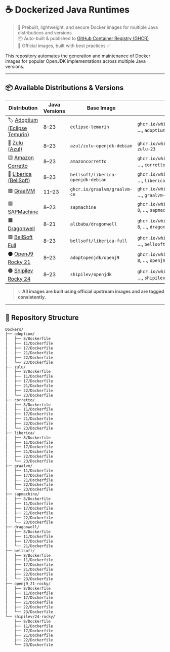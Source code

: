 # ☕ Dockerized Java Runtimes

> 🚀 Prebuilt, lightweight, and secure Docker images for multiple Java distributions and versions  
> 📦 Auto-built & published to [GitHub Container Registry (GHCR)](https://ghcr.io)  
> 🔐 Official images, built with best practices ✅

This repository automates the generation and maintenance of Docker images for popular OpenJDK implementations across multiple Java versions.

---

## 📦 Available Distributions & Versions

| Distribution                                           | Java Versions | Base Image                         | 🏷️ Tags                                                      |
| ------------------------------------------------------ | ------------- | ---------------------------------- | ------------------------------------------------------------- |
| 🏷️ [Adoptium (Eclipse Temurin)](https://adoptium.net) | 8–23          | `eclipse-temurin`                  | `ghcr.io/whitefreezing/java:adoptium-8`, …, `adoptium-23`     |
| 🔵 [Zulu (Azul)](https://www.azul.com)                 | 8–23          | `azul/zulu-openjdk-debian`         | `ghcr.io/whitefreezing/java:zulu-8`, …, `zulu-23`             |
| 🟨 [Amazon Corretto](https://aws.amazon.com/corretto/) | 8–23          | `amazoncorretto`                   | `ghcr.io/whitefreezing/java:corretto-8`, …, `corretto-23`     |
| 🌿 [Liberica (BellSoft)](https://bell-sw.com)          | 8–23          | `bellsoft/liberica-openjdk-debian` | `ghcr.io/whitefreezing/java:liberica-8`, …, `liberica-23`     |
| 🟪 [GraalVM](https://www.graalvm.org/)                 | 11–23         | `ghcr.io/graalvm/graalvm-ce`       | `ghcr.io/whitefreezing/java:graalvm-11`, …, `graalvm-23`      |
| 🟥 [SAPMachine](https://sap.github.io/SapMachine/)     | 8–23          | `sapmachine`                       | `ghcr.io/whitefreezing/java:sapmachine-8`, …, `sapmachine-23` |
| 🟫 [Dragonwell](https://dragonwell-jdk.io/)            | 8–21          | `alibaba/dragonwell`               | `ghcr.io/whitefreezing/java:dragonwell-8`, …, `dragonwell-21` |
| 🟩 [BellSoft Full](https://bell-sw.com/)               | 8–23          | `bellsoft/liberica-full`           | `ghcr.io/whitefreezing/java:bellsoft-8`, …, `bellsoft-23`     |
| ⚫ [OpenJ9 Rocky 21](https://adoptopenjdk.net/)         | 8–23          | `adoptopenjdk/openj9`              | `ghcr.io/whitefreezing/java:openj9_21-8`, …, `openj9_21-23`   |
| 🟤 [Shipilev Rocky 24](https://shipilev.net/)          | 8–23          | `shipilev/openjdk`                 | `ghcr.io/whitefreezing/java:shipilev-8`, …, `shipilev-23`     |

> 💡 **All images are built using official upstream images and are tagged consistently.**

---

## 📁 Repository Structure

```bash
Dockers/
├── adoptium/
│   ├── 8/Dockerfile
│   ├── 11/Dockerfile
│   ├── 17/Dockerfile
│   ├── 21/Dockerfile
│   ├── 22/Dockerfile
│   └── 23/Dockerfile
├── zulu/
│   ├── 8/Dockerfile
│   ├── 11/Dockerfile
│   ├── 17/Dockerfile
│   ├── 21/Dockerfile
│   ├── 22/Dockerfile
│   └── 23/Dockerfile
├── corretto/
│   ├── 8/Dockerfile
│   ├── 11/Dockerfile
│   ├── 17/Dockerfile
│   ├── 21/Dockerfile
│   ├── 22/Dockerfile
│   └── 23/Dockerfile
├── liberica/
│   ├── 8/Dockerfile
│   ├── 11/Dockerfile
│   ├── 17/Dockerfile
│   ├── 21/Dockerfile
│   ├── 22/Dockerfile
│   └── 23/Dockerfile
├── graalvm/
│   ├── 11/Dockerfile
│   ├── 17/Dockerfile
│   ├── 21/Dockerfile
│   ├── 22/Dockerfile
│   └── 23/Dockerfile
├── sapmachine/
│   ├── 8/Dockerfile
│   ├── 11/Dockerfile
│   ├── 17/Dockerfile
│   ├── 21/Dockerfile
│   ├── 22/Dockerfile
│   └── 23/Dockerfile
├── dragonwell/
│   ├── 8/Dockerfile
│   ├── 11/Dockerfile
│   ├── 17/Dockerfile
│   └── 21/Dockerfile
├── bellsoft/
│   ├── 8/Dockerfile
│   ├── 11/Dockerfile
│   ├── 17/Dockerfile
│   ├── 21/Dockerfile
│   ├── 22/Dockerfile
│   └── 23/Dockerfile
├── openj9_21-rocky/
│   ├── 8/Dockerfile
│   ├── 11/Dockerfile
│   ├── 17/Dockerfile
│   ├── 21/Dockerfile
│   ├── 22/Dockerfile
│   └── 23/Dockerfile
└── shipilev/24-rocky/
    ├── 8/Dockerfile
    ├── 11/Dockerfile
    ├── 17/Dockerfile
    ├── 21/Dockerfile
    ├── 22/Dockerfile
    └── 23/Dockerfile